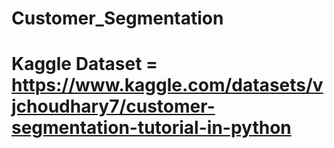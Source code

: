 # Customer_Segmentation

# Kaggle Dataset = https://www.kaggle.com/datasets/vjchoudhary7/customer-segmentation-tutorial-in-python